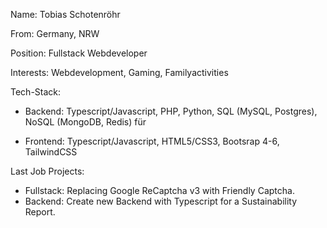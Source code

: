 Name: Tobias Schotenröhr

From: Germany, NRW

Position: Fullstack Webdeveloper

Interests: Webdevelopment, Gaming, Familyactivities

Tech-Stack:

- Backend:
Typescript/Javascript, PHP, Python, SQL (MySQL, Postgres), NoSQL (MongoDB, Redis) für

- Frontend:
Typescript/Javascript, HTML5/CSS3, Bootsrap 4-6, TailwindCSS

Last Job Projects:
- Fullstack: Replacing Google ReCaptcha v3 with Friendly Captcha.
- Backend: Create new Backend with Typescript for a Sustainability Report.
